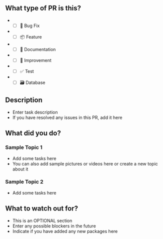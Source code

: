 ## What type of PR is this?

- - [ ] :bug: Bug Fix
- - [ ] :package: Feature
- - [ ] :file_folder: Documentation
- - [ ] :rocket: Improvement
- - [ ] :white_check_mark: Test
- - [ ] :card_file_box: Database

## Description

- Enter task description
- If you have resolved any issues in this PR, add it here

## What did you do?

### Sample Topic 1

- Add some tasks here
- You can also add sample pictures or videos here or create a new topic about it

### Sample Topic 2

- Add some tasks here

## What to watch out for?

- This is an OPTIONAL section
- Enter any possible blockers in the future
- Indicate if you have added any new packages here
